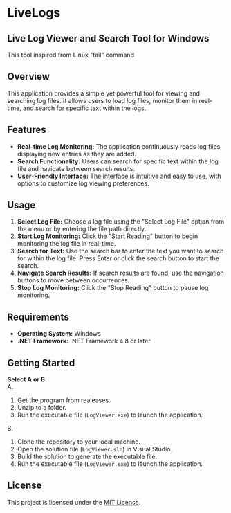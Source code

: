 # LiveLogs
## Live Log Viewer and Search Tool for Windows
This tool inspired from Linux "tail" command 


## Overview
This application provides a simple yet powerful tool for viewing and searching log files. It allows users to load log files, monitor them in real-time, and search for specific text within the logs.

## Features
- **Real-time Log Monitoring:** The application continuously reads log files, displaying new entries as they are added.
- **Search Functionality:** Users can search for specific text within the log file and navigate between search results.
- **User-Friendly Interface:** The interface is intuitive and easy to use, with options to customize log viewing preferences.

## Usage
1. **Select Log File:** Choose a log file using the "Select Log File" option from the menu or by entering the file path directly.
2. **Start Log Monitoring:** Click the "Start Reading" button to begin monitoring the log file in real-time.
3. **Search for Text:** Use the search bar to enter the text you want to search for within the log file. Press Enter or click the search button to start the search.
4. **Navigate Search Results:** If search results are found, use the navigation buttons to move between occurrences.
5. **Stop Log Monitoring:** Click the "Stop Reading" button to pause log monitoring.

## Requirements
- **Operating System:** Windows
- **.NET Framework:** .NET Framework 4.8 or later

## Getting Started
**Select A or B** <br>
A.
1. Get the program from realeases.
2. Unzip to a folder.
3. Run the executable file (`LogViewer.exe`) to launch the application.

B.
1. Clone the repository to your local machine.
2. Open the solution file (`LogViewer.sln`) in Visual Studio.
3. Build the solution to generate the executable file.
4. Run the executable file (`LogViewer.exe`) to launch the application.

## License
This project is licensed under the [MIT License](LICENSE).
